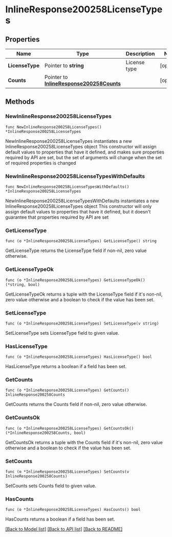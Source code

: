 # InlineResponse200258LicenseTypes

## Properties

Name | Type | Description | Notes
------------ | ------------- | ------------- | -------------
**LicenseType** | Pointer to **string** | License type | [optional] 
**Counts** | Pointer to [**InlineResponse200258Counts**](InlineResponse200258Counts.md) |  | [optional] 

## Methods

### NewInlineResponse200258LicenseTypes

`func NewInlineResponse200258LicenseTypes() *InlineResponse200258LicenseTypes`

NewInlineResponse200258LicenseTypes instantiates a new InlineResponse200258LicenseTypes object
This constructor will assign default values to properties that have it defined,
and makes sure properties required by API are set, but the set of arguments
will change when the set of required properties is changed

### NewInlineResponse200258LicenseTypesWithDefaults

`func NewInlineResponse200258LicenseTypesWithDefaults() *InlineResponse200258LicenseTypes`

NewInlineResponse200258LicenseTypesWithDefaults instantiates a new InlineResponse200258LicenseTypes object
This constructor will only assign default values to properties that have it defined,
but it doesn't guarantee that properties required by API are set

### GetLicenseType

`func (o *InlineResponse200258LicenseTypes) GetLicenseType() string`

GetLicenseType returns the LicenseType field if non-nil, zero value otherwise.

### GetLicenseTypeOk

`func (o *InlineResponse200258LicenseTypes) GetLicenseTypeOk() (*string, bool)`

GetLicenseTypeOk returns a tuple with the LicenseType field if it's non-nil, zero value otherwise
and a boolean to check if the value has been set.

### SetLicenseType

`func (o *InlineResponse200258LicenseTypes) SetLicenseType(v string)`

SetLicenseType sets LicenseType field to given value.

### HasLicenseType

`func (o *InlineResponse200258LicenseTypes) HasLicenseType() bool`

HasLicenseType returns a boolean if a field has been set.

### GetCounts

`func (o *InlineResponse200258LicenseTypes) GetCounts() InlineResponse200258Counts`

GetCounts returns the Counts field if non-nil, zero value otherwise.

### GetCountsOk

`func (o *InlineResponse200258LicenseTypes) GetCountsOk() (*InlineResponse200258Counts, bool)`

GetCountsOk returns a tuple with the Counts field if it's non-nil, zero value otherwise
and a boolean to check if the value has been set.

### SetCounts

`func (o *InlineResponse200258LicenseTypes) SetCounts(v InlineResponse200258Counts)`

SetCounts sets Counts field to given value.

### HasCounts

`func (o *InlineResponse200258LicenseTypes) HasCounts() bool`

HasCounts returns a boolean if a field has been set.


[[Back to Model list]](../README.md#documentation-for-models) [[Back to API list]](../README.md#documentation-for-api-endpoints) [[Back to README]](../README.md)


